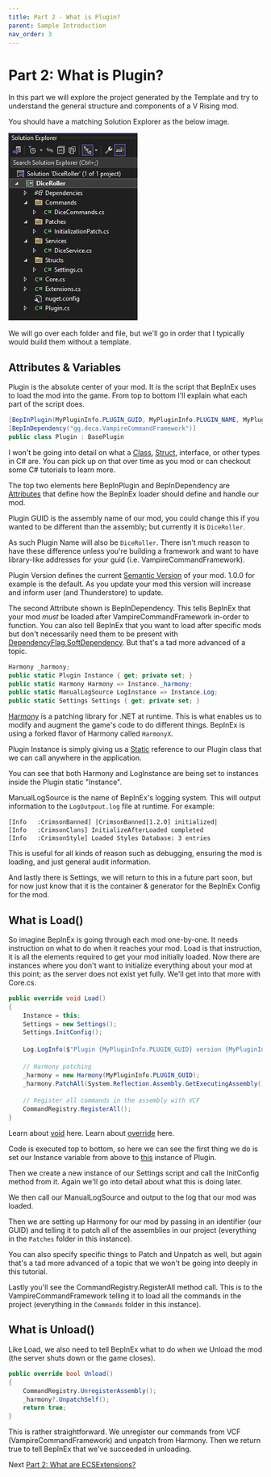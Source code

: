 ```yaml
---
title: Part 2 - What is Plugin?
parent: Sample Introduction
nav_order: 3
---
```


# Part 2: What is Plugin?
In this part we will explore the project generated by the Template and try to understand the general structure and components of a V Rising mod. 

You should have a matching Solution Explorer as the below image.

![solution-explorer](../../../images/tut_sample_solution.png)

We will go over each folder and file, but we'll go in order that I typically would build them without a template. 

## Attributes & Variables
Plugin is the absolute center of your mod. It is the script that BepInEx uses to load the mod into the game. From top to bottom I'll explain what each part of the script does. 

```csharp
[BepInPlugin(MyPluginInfo.PLUGIN_GUID, MyPluginInfo.PLUGIN_NAME, MyPluginInfo.PLUGIN_VERSION)]
[BepInDependency("gg.deca.VampireCommandFramework")]
public class Plugin : BasePlugin
```

I won't be going into detail on what a [Class](https://learn.microsoft.com/en-us/dotnet/csharp/language-reference/language-specification/classes), [Struct](https://learn.microsoft.com/en-us/dotnet/csharp/language-reference/language-specification/structs), interface, or other types in C# are. You can pick up on that over time as you mod or can checkout some C# tutorials to learn more. 

The top two elements here BepInPlugin and BepInDependency are [Attributes](https://learn.microsoft.com/en-us/dotnet/csharp/language-reference/language-specification/attributes) that define how the BepInEx loader should define and handle our mod. 

Plugin GUID is the assembly name of our mod, you could change this if you wanted to be different than the assembly; but currently it is `DiceRoller`. 

As such Plugin Name will also be `DiceRoller`. There isn't much reason to have these difference unless you're building a framework and want to have library-like addresses for your guid (i.e. VampireCommandFramework).

Plugin Version defines the current [Semantic Version](https://www.geeksforgeeks.org/introduction-semantic-versioning/) of your mod. 1.0.0 for example is the default. As you update your mod this version will increase and inform user (and Thunderstore) to update. 

The second Attribute shown is BepInDependency. This tells BepInEx that your mod *must* be loaded after VampireCommandFramework in-order to function. You can also tell BepInEx that you want to load after specific mods but don't necessarily need them to be present with [DependencyFlag.SoftDependency](https://docs.bepinex.dev/master/api/BepInEx.BepInDependency.html). But that's a tad more advanced of a topic. 

```csharp
Harmony _harmony;
public static Plugin Instance { get; private set; }
public static Harmony Harmony => Instance._harmony;
public static ManualLogSource LogInstance => Instance.Log;
public static Settings Settings { get; private set; }
```

[Harmony](https://harmony.pardeike.net/articles/intro.html) is a patching library for .NET at runtime. This is what enables us to modify and augment the game's code to do different things. BepInEx is using a forked flavor of Harmony called `HarmonyX`. 

Plugin Instance is simply giving us a [Static](https://learn.microsoft.com/en-us/dotnet/csharp/language-reference/keywords/static) reference to our Plugin class that we can call anywhere in the application. 

You can see that both Harmony and LogInstance are being set to instances inside the Plugin static "Instance". 

ManualLogSource is the name of BepInEx's logging system. This will output information to the `LogOutpout.log` file at runtime. For example:

```
[Info   :CrimsonBanned] |CrimsonBanned[1.2.0] initialized|
[Info   :CrimsonClans] InitializeAfterLoaded completed
[Info   :CrimsonStyle] Loaded Styles Database: 3 entries
```

This is useful for all kinds of reason such as debugging, ensuring the mod is loading, and just general audit information. 

And lastly there is Settings, we will return to this in a future part soon, but for now just know that it is the container & generator for the BepInEx Config for the mod. 

## What is Load()
So imagine BepInEx is going through each mod one-by-one. It needs instruction on what to do when it reaches your mod. Load is that instruction, it is all the elements required to get your mod initially loaded. Now there are instances where you don't want to initialize everything about your mod at this point; as the server does not exist yet fully. We'll get into that more with Core.cs. 

```csharp
public override void Load()
{
    Instance = this;
    Settings = new Settings();
    Settings.InitConfig();

    Log.LogInfo($"Plugin {MyPluginInfo.PLUGIN_GUID} version {MyPluginInfo.PLUGIN_VERSION} is loaded!");

    // Harmony patching
    _harmony = new Harmony(MyPluginInfo.PLUGIN_GUID);
    _harmony.PatchAll(System.Reflection.Assembly.GetExecutingAssembly());

    // Register all commands in the assembly with VCF
    CommandRegistry.RegisterAll();
}
```
Learn about [void](https://learn.microsoft.com/en-us/dotnet/csharp/language-reference/builtin-types/void) here. Learn about [override](https://learn.microsoft.com/en-us/dotnet/csharp/language-reference/keywords/override) here.

Code is executed top to bottom, so here we can see the first thing we do is set our Instance variable from above to [this](https://learn.microsoft.com/en-us/dotnet/csharp/language-reference/keywords/this) instance of Plugin.

Then we create a new instance of our Settings script and call the InitConfig method from it. Again we'll go into detail about what this is doing later. 

We then call our ManualLogSource and output to the log that our mod was loaded. 

Then we are setting up Harmony for our mod by passing in an identifier (our GUID) and telling it to patch all of the assemblies in our project (everything in the `Patches` folder in this instance).

You can also specify specific things to Patch and Unpatch as well, but again that's a tad more advanced of a topic that we won't be going into deeply in this tutorial. 

Lastly you'll see the CommandRegistry.RegisterAll method call. This is to the VampireCommandFramework telling it to load all the commands in the project (everything in the `Commands` folder in this instance). 

## What is Unload()
Like Load, we also need to tell BepInEx what to do when we Unload the mod (the server shuts down or the game closes).

```csharp
public override bool Unload()
{
    CommandRegistry.UnregisterAssembly();
    _harmony?.UnpatchSelf();
    return true;
}
```
This is rather straightforward. We unregister our commands from VCF (VampireCommandFramework) and unpatch from Harmony. Then we return true to tell BepInEx that we've succeeded in unloading. 

Next [Part 2: What are ECSExtensions?](03_sample_ecs.md)